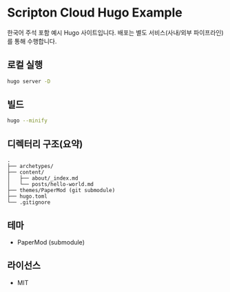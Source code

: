 # Scripton Cloud Hugo Example

한국어 주석 포함 예시 Hugo 사이트입니다. 배포는 별도 서비스(사내/외부 파이프라인)를 통해 수행합니다.

## 로컬 실행
```bash
hugo server -D
```

## 빌드
```bash
hugo --minify
```

## 디렉터리 구조(요약)
```
.
├── archetypes/
├── content/
│   ├── about/_index.md
│   └── posts/hello-world.md
├── themes/PaperMod (git submodule)
├── hugo.toml
└── .gitignore
```

## 테마
- PaperMod (submodule)

## 라이선스
- MIT

